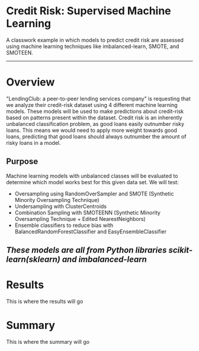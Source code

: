 # Credit Risk: Supervised Machine Learning
A classwork example in which models to predict credit risk are assessed using machine learning techniques like imbalanced-learn, SMOTE, and SMOTEEN. 

---
# Overview
"LendingClub: a peer-to-peer lending services company" is requesting that we analyze their credit-risk dataset using 4 different machine learning models. These models will be used to make predictions about credit-risk based on patterns present within the dataset. Credit risk is an inherently unbalanced classification problem, as good loans easily outnumber risky loans. This means we would need to apply more weight towards good loans, predicting that good loans should always outnumber the amount of risky loans in a model. 

## Purpose
Machine learning models with unbalanced classes will be evaluated to determine which model works best for this given data set. We will test:
* Oversampling using RandomOverSampler and SMOTE (Synthetic Minority Oversampling Technique)
* Undersampling with ClusterCentroids
* Combination Sampling with SMOTEENN (Synthetic Minority Oversampling Technique + Edited NearestNeighbors)
* Ensemble classifiers to reduce bias with BalancedRandomForestClassifier and EasyEnsembleClassifier

*These models are all from Python libraries scikit-learn(sklearn) and imbalanced-learn* 
---
# Results
This is where the results will go

# Summary
This is where the summary will go
